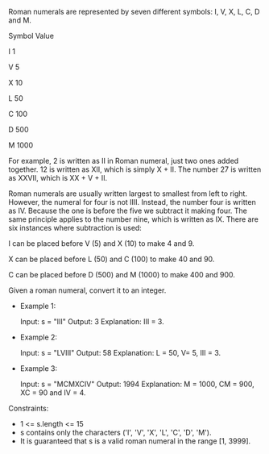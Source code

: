 Roman numerals are represented by seven different symbols: I, V, X, L, C, D and M.

Symbol Value

I 1

V 5

X 10

L 50

C 100

D 500

M 1000

For example, 2 is written as II in Roman numeral, just two ones added together. 12 is written as XII, which is simply
X + II. The number 27 is written as XXVII, which is XX + V + II.

Roman numerals are usually written largest to smallest from left to right. However, the numeral for four is not IIII.
Instead, the number four is written as IV. Because the one is before the five we subtract it making four. The same
principle applies to the number nine, which is written as IX. There are six instances where subtraction is used:

I can be placed before V (5) and X (10) to make 4 and 9.

X can be placed before L (50) and C (100) to make 40 and 90.

C can be placed before D (500) and M (1000) to make 400 and 900.

Given a roman numeral, convert it to an integer.

- Example 1:

  Input: s = "III"
  Output: 3
  Explanation: III = 3.

- Example 2:

  Input: s = "LVIII"
  Output: 58
  Explanation: L = 50, V= 5, III = 3.

- Example 3:

  Input: s = "MCMXCIV"
  Output: 1994
  Explanation: M = 1000, CM = 900, XC = 90 and IV = 4.

Constraints:

- 1 <= s.length <= 15
- s contains only the characters ('I', 'V', 'X', 'L', 'C', 'D', 'M').
- It is guaranteed that s is a valid roman numeral in the range [1, 3999].
